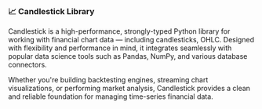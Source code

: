 ### 📈 Candlestick Library
Candlestick is a high-performance, strongly-typed Python library for working with financial chart data — including candlesticks, OHLC. Designed with flexibility and performance in mind, it integrates seamlessly with popular data science tools such as Pandas, NumPy, and various database connectors.

Whether you're building backtesting engines, streaming chart visualizations, or performing market analysis, Candlestick provides a clean and reliable foundation for managing time-series financial data.
